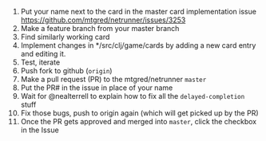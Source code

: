1. Put your name next to the card in the master card implementation issue https://github.com/mtgred/netrunner/issues/3253
1. Make a feature branch from your master branch
1. Find similarly working card
1. Implement changes in */src/clj/game/cards by adding a new card entry and editing it.
1. Test, iterate
1. Push fork to github (`origin`)
1. Make a pull request (PR) to the mtgred/netrunner `master`
1. Put the PR# in the issue in place of your name
1. Wait for @nealterrell to explain how to fix all the `delayed-completion` stuff
1. Fix those bugs, push to origin again (which will get picked up by the PR)
1. Once the PR gets approved and merged into `master`, click the checkbox in the Issue